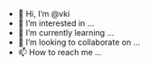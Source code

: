 - 👋 Hi, I’m @vki
- 👀 I’m interested in ...
- 🌱 I’m currently learning ...
- 💞️ I’m looking to collaborate on ...
- 📫 How to reach me ...

<!---
vki/vki is a ✨ special ✨ repository because its `README.md` (this file) appears on your GitHub profile.
You can click the Preview link to take a look at your changes.
--->
